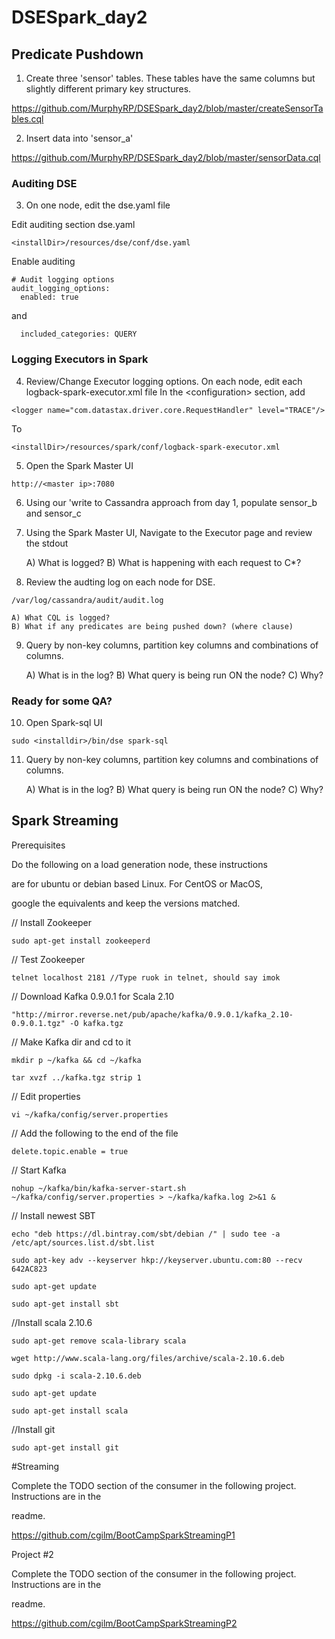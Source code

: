# DSESpark_day2

## Predicate Pushdown

1) Create three 'sensor' tables. These tables have the same columns but slightly different primary key structures.

https://github.com/MurphyRP/DSESpark_day2/blob/master/createSensorTables.cql

2) Insert data into 'sensor_a'

https://github.com/MurphyRP/DSESpark_day2/blob/master/sensorData.cql

### Auditing DSE

3) On one node, edit the dse.yaml file 

Edit auditing section
dse.yaml
```
<installDir>/resources/dse/conf/dse.yaml
```
Enable auditing
```
# Audit logging options
audit_logging_options:
  enabled: true
```
and
```
  included_categories: QUERY
```
### Logging Executors in Spark

4) Review/Change Executor logging options. On each node, edit each logback-spark-executor.xml file
In the \<configuration\> section, add
```
<logger name="com.datastax.driver.core.RequestHandler" level="TRACE"/>
```
To
```
<installDir>/resources/spark/conf/logback-spark-executor.xml
```

5) Open the Spark Master UI
```
http://<master ip>:7080
```

6) Using our 'write to Cassandra approach from day 1, populate sensor_b and sensor_c

7) Using the Spark Master UI, Navigate to the Executor page and review the stdout

    A) What is logged?
    B) What is happening with each request to C*?
  
8) Review the audting log on each node for DSE.
```
/var/log/cassandra/audit/audit.log
```

    A) What CQL is logged?
    B) What if any predicates are being pushed down? (where clause)
  
9) Query by non-key columns, partition key columns and combinations of columns.

    A) What is in the log?
    B) What query is being run ON the node?
    C) Why?

### Ready for some QA? 


10) Open Spark-sql UI
```
sudo <installdir>/bin/dse spark-sql
```
11) Query by non-key columns, partition key columns and combinations of columns.

    A) What is in the log?
    B) What query is being run ON the node?
    C) Why?



## Spark Streaming

Prerequisites

Do the following on a load generation node, these instructions

are for ubuntu or debian based Linux. For CentOS or MacOS,

google the equivalents and keep the versions matched.

// Install Zookeeper

```
sudo apt-get install zookeeperd
```

// Test Zookeeper

```
telnet localhost 2181 //Type ruok in telnet, should say imok
```

// Download Kafka 0.9.0.1 for Scala 2.10

```
"http://mirror.reverse.net/pub/apache/kafka/0.9.0.1/kafka_2.10-0.9.0.1.tgz" -O kafka.tgz
```


// Make Kafka dir and cd to it
```
mkdir ­p ~/kafka && cd ~/kafka
```

```
tar ­xvzf ../kafka.tgz ­­strip 1
```

// Edit properties

```
vi ~/kafka/config/server.properties
```

// Add the following to the end of the file
```
delete.topic.enable = true
```
// Start Kafka
```
nohup ~/kafka/bin/kafka-server-start.sh ~/kafka/config/server.properties > ~/kafka/kafka.log 2>&1 &

```

// Install newest SBT
```
echo "deb https://dl.bintray.com/sbt/debian /" | sudo tee -a /etc/apt/sources.list.d/sbt.list
```

```
sudo apt-key adv --keyserver hkp://keyserver.ubuntu.com:80 --recv 642AC823
```

```
sudo apt-get update
```
```
sudo apt-get install sbt
```
//Install scala 2.10.6
```
sudo apt-get remove scala-library scala

wget http://www.scala-lang.org/files/archive/scala-2.10.6.deb

sudo dpkg -i scala-2.10.6.deb

sudo apt-get update

sudo apt-get install scala
```
//Install git

```
sudo apt-get install git
```

#Streaming

Complete the TODO section of the consumer in the following project. Instructions are in the 

readme.

https://github.com/cgilm/BootCampSparkStreamingP1

Project #2

Complete the TODO section of the consumer in the following project. Instructions are in the 

readme.

https://github.com/cgilm/BootCampSparkStreamingP2
